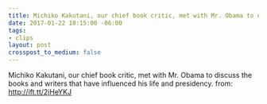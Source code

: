 ```yaml
---
title: Michiko Kakutani, our chief book critic, met with Mr. Obama to discuss the  books and writers that have influenced his life and presidency.
date: 2017-01-22 18:15:00 -06:00
tags:
- clips
layout: post
crosspost_to_medium: false
---
```


Michiko Kakutani, our chief book critic, met with Mr. Obama to discuss the books and writers that have influenced his life and presidency.
from: http://ift.tt/2jHeYKJ
